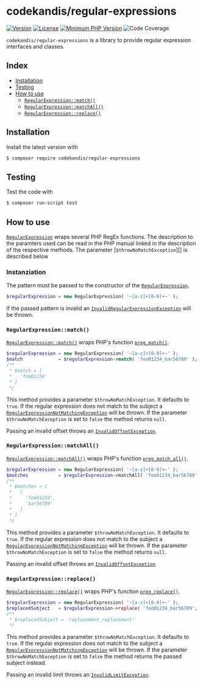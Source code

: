 # codekandis/regular-expressions

[![Version][xtlink-version-badge]][srclink-changelog]
[![License][xtlink-license-badge]][srclink-license]
[![Minimum PHP Version][xtlink-php-version-badge]][xtlink-php-net]
![Code Coverage][xtlink-code-coverage-badge]

`codekandis/regular-expressions` is a library to provide regular expression interfaces and classes.

## Index

* [Installation](#installation)
* [Testing](#testing)
* [How to use](#how-to-use)
  * [`RegularExpression::match()`](#regularexpressionmatch)
  * [`RegularExpression::matchAll()`](#regularexpressionmatchall)
  * [`RegularExpression::replace()`](#regularexpressionreplace)

## Installation

Install the latest version with

```bash
$ composer require codekandis/regular-expressions
```

## Testing

Test the code with

```bash
$ composer run-script test
```

## How to use

[`RegularExpression`][srclink-regular-expression] wraps several PHP RegEx functions. The description to the paramters used can be read in the PHP manual linked in the description of the respective methods. The parameter [`$throwNoMatchException`][] is described below

### Instanziation

The pattern must be passed to the constructor of the [`RegularExpression`][srclink-regular-expression].

```php
$regularExpression = new RegularExpression( '~[a-z]+[0-9]+~' );
```

If the passed pattern is invalid an [`InvalidRegularExpressionException`][srclink-invalid-regular-expression-exception] will be thrown.

### `RegularExpression::match()`

[`RegularExpression::match()`][srclink-regular-expression-match] wraps PHP's function [`preg_match()`][xtlink-php-net-preg_match].

```php
$regularExpression = new RegularExpression( '~[a-z]+[0-9]+~' );
$match             = $regularExpression->match( 'foo01234_bar56789' );
/**
 * $match = [
 *   'foo01234'
 * ]
 */
```

This method provides a parameter `$throwNoMatchException`. It defaults to `true`. If the regular expression does not match to the subject a [`RegularExpressionNotMatchingException`][srclink-regular-expression-not-matching-exception] will be thrown. If the parameter `$throwNoMatchException` is set to `false` the method returns `null`.

Passing an invalid offset throws an [`InvalidOffsetException`][srclink-invalid-offset-exception].

### `RegularExpression::matchAll()`

[`RegularExpression::matchAll()`][srclink-regular-expression-match-all] wraps PHP's function [`preg_match_all()`][xtlink-php-net-preg_match_all].

```php
$regularExpression = new RegularExpression( '~[a-z]+[0-9]+~' );
$matches           = $regularExpression->matchAll( 'foo01234_bar56789' );
/**
 * $matches = [
 *   [
 *     'foo01234',
 *     'bar56789'
 *   ]
 * ]
 */
```

This method provides a parameter `$throwNoMatchException`. It defaults to `true`. If the regular expression does not match to the subject a [`RegularExpressionNotMatchingException`][srclink-regular-expression-not-matching-exception] will be thrown. If the parameter `$throwNoMatchException` is set to `false` the method returns `null`.

Passing an invalid offset throws an [`InvalidOffsetException`][srclink-invalid-offset-exception].

### `RegularExpression::replace()`

[`RegularExpression::replace()`][srclink-regular-expression-replace] wraps PHP's function [`preg_replace()`][xtlink-php-net-preg_replace].

```php
$regularExpression = new RegularExpression( '~[a-z]+[0-9]+~' );
$replacedSubject   = $regularExpression->replace( 'foo01234_bar56789', 'replacement' );
/**
 * $replacedSubject = 'replacement_replacement'
 */
```

This method provides a parameter `$throwNoMatchException`. It defaults to `true`. If the regular expression does not match to the subject a [`RegularExpressionNotMatchingException`][srclink-regular-expression-not-matching-exception] will be thrown. If the parameter `$throwNoMatchException` is set to `false` the method returns the passed subject instead.

Passing an invalid limit throws an [`InvalidLimitException`][srclink-invalid-limit-exception].



[xtlink-version-badge]: https://img.shields.io/badge/version-development-blue.svg
[xtlink-license-badge]: https://img.shields.io/badge/license-MIT-yellow.svg
[xtlink-php-version-badge]: https://img.shields.io/badge/php-%3E%3D%208.3-8892BF.svg
[xtlink-code-coverage-badge]: https://img.shields.io/badge/coverage-100%25-green.svg
[xtlink-php-net]: https://php.net
[xtlink-php-net-preg_match]: https://www.php.net/manual/en/function.preg-match.php
[xtlink-php-net-preg_match_all]: https://www.php.net/manual/en/function.preg-match-all.php
[xtlink-php-net-preg_replace]: https://www.php.net/manual/en/function.preg-replace.php

[srclink-license]: ./LICENSE
[srclink-changelog]: ./CHANGELOG.md
[srclink-regular-expression-match]: ./src/RegularExpression.php#L53
[srclink-regular-expression-match-all]: ./src/RegularExpression.php#L79
[srclink-regular-expression-replace]: ./src/RegularExpression.php#L105
[srclink-invalid-regular-expression-exception]: ./src/InvalidRegularExpressionException.php
[srclink-invalid-offset-exception]: ./src/InvalidOffsetException.php
[srclink-invalid-limit-exception]: ./src/InvalidLimitException.php
[srclink-regular-expression-not-matching-exception]: ./src/RegularExpressionNotMatchingException.php
[srclink-regular-expression]: ./src/RegularExpression.php
